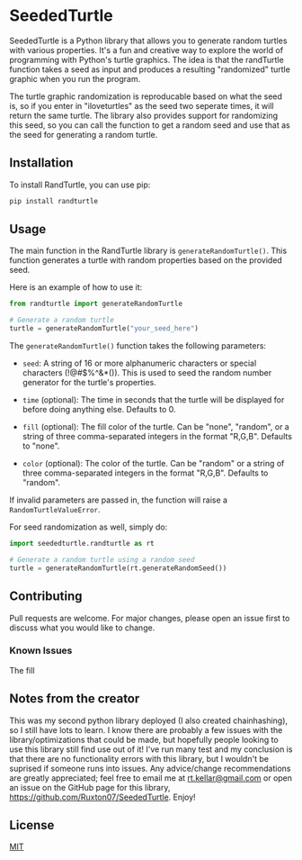 # SeededTurtle

SeededTurtle is a Python library that allows you to generate random turtles with various properties. It's a fun and creative way to explore the world of programming with Python's turtle graphics. The idea is that the randTurtle function takes a seed as input and produces a resulting "randomized" turtle graphic when you run the program.

The turtle graphic randomization is reproducable based on what the seed is, so if you enter in "iloveturtles" as the seed two seperate times, it will return the same turtle. The library also provides support for randomizing this seed, so you can call the function to get a random seed and use that as the seed for generating a random turtle.

## Installation

To install RandTurtle, you can use pip:

```bash
pip install randturtle
```

## Usage

The main function in the RandTurtle library is `generateRandomTurtle()`. This function generates a turtle with random properties based on the provided seed.

Here is an example of how to use it:

```python
from randturtle import generateRandomTurtle

# Generate a random turtle
turtle = generateRandomTurtle("your_seed_here")
```

The `generateRandomTurtle()` function takes the following parameters:

- `seed`: A string of 16 or more alphanumeric characters or special characters (!@#$%^&*()). This is used to seed the random number generator for the turtle's properties.

- `time` (optional): The time in seconds that the turtle will be displayed for before doing anything else. Defaults to 0.

- `fill` (optional): The fill color of the turtle. Can be "none", "random", or a string of three comma-separated integers in the format "R,G,B". Defaults to "none".

- `color` (optional): The color of the turtle. Can be "random" or a string of three comma-separated integers in the format "R,G,B". Defaults to "random".

If invalid parameters are passed in, the function will raise a `RandomTurtleValueError`.

For seed randomization as well, simply do:

```python
import seededturtle.randturtle as rt

# Generate a random turtle using a random seed
turtle = generateRandomTurtle(rt.generateRandomSeed())
```

## Contributing

Pull requests are welcome. For major changes, please open an issue first to discuss what you would like to change.

### Known Issues

The fill

## Notes from the creator

This was my second python library deployed (I also created chainhashing), so I still have lots to learn. I know there are probably a few issues with the library/optimizations that could be made, but hopefully people looking to use this library still find use out of it! I've run many test and my conclusion is that there are no functionality errors with this library, but I wouldn't be suprised if someone runs into issues. Any advice/change recommendations are greatly appreciated; feel free to email me at rt.kellar@gmail.com or open an issue on the GitHub page for this library, https://github.com/Ruxton07/SeededTurtle. Enjoy!

## License

[MIT](https://choosealicense.com/licenses/mit/)